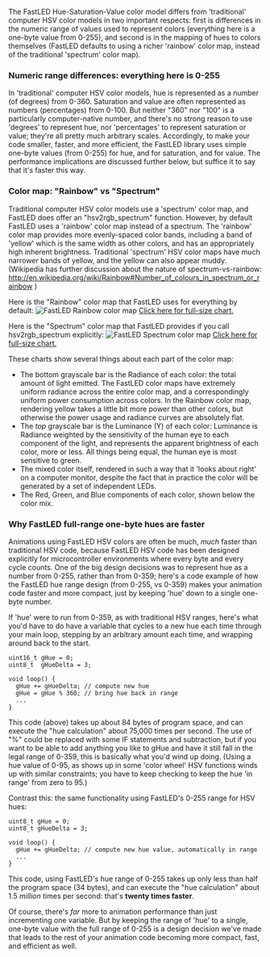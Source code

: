 The FastLED Hue-Saturation-Value color model differs from 'traditional' computer HSV color models in two important respects: first is differences in the numeric range of values used to represent colors (everything here is a one-byte value from 0-255), and second is in the mapping of hues to colors themselves (FastLED defaults to using a richer 'rainbow' color map, instead of the traditional 'spectrum' color map).

### Numeric range differences: everything here is 0-255
In 'traditional' computer HSV color models, hue is represented as a number (of degrees) from 0-360.  Saturation and value are often represented as numbers (percentages) from 0-100.  But neither "360" nor "100" is a particularly computer-native number, and there's no strong reason to use 'degrees' to represent hue, nor 'percentages' to represent saturation or value; they're all pretty much arbitrary scales.  Accordingly, to make your code smaller, faster, and more efficient, the FastLED library uses simple one-byte values (from 0-255) for hue, and for saturation, and for value.  The performance implications are discussed further below, but suffice it to say that it's faster this way.

### Color map: "Rainbow" vs "Spectrum"
Traditional computer HSV color models use a 'spectrum' color map, and FastLED does offer an "hsv2rgb_spectrum" function.  However, by default FastLED uses a 'rainbow' color map instead of a spectrum. The 'rainbow' color map provides more evenly-spaced color bands, including a band of 'yellow' which is the same width as other colors, and has an appropriately high inherent brightness.  Traditional 'spectrum' HSV color maps have much narrower bands of yellow, and the yellow can also appear muddy.  (Wikipedia has further discussion about the nature of spectrum-vs-rainbow: http://en.wikipedia.org/wiki/Rainbow#Number_of_colours_in_spectrum_or_rainbow )

Here is the "Rainbow" color map that FastLED uses for everything by default:
![FastLED Rainbow color map](https://raw.github.com/FastLED/FastLED/gh-pages/images/HSV-rainbow-with-desc.jpg)
[Click here for full-size chart.](https://raw.github.com/FastLED/FastLED/gh-pages/images/HSV-rainbow-with-desc.jpg)

Here is the "Spectrum" color map that FastLED provides if you call hsv2rgb_spectrum explicitly:
![FastLED Spectrum color map](https://raw.github.com/FastLED/FastLED/gh-pages/images/HSV-spectrum-with-desc.jpg)
[Click here for full-size chart.](https://raw.github.com/FastLED/FastLED/gh-pages/images/HSV-spectrum-with-desc.jpg)

These charts show several things about each part of the color map:
 * The bottom grayscale bar is the Radiance of each color: the total amount of light emitted.  The FastLED color maps have extremely uniform radiance across the entire color map, and a correspondingly uniform power consumption across colors.  In the Rainbow color map, rendering yellow takes a little bit more power than other colors, but otherwise the power usage and radiance curves are absolutely flat.
 * The _top_ grayscale bar is the Luminance (Y) of each color: Luminance is Radiance weighted by the sensitivity of the human eye to each component of the light, and represents the apparent brightness of each color, more or less.  All things being equal, the human eye is most sensitive to green.
 * The mixed color itself, rendered in such a way that it 'looks about right' on a computer monitor, despite the fact that in practice the color will be generated by a set of independent LEDs.
 * The Red, Green, and Blue components of each color, shown below the color mix.

### Why FastLED full-range one-byte hues are faster
Animations using FastLED HSV colors are often be much, _much_ faster than traditional HSV code, because FastLED HSV code has been designed explicitly for microcontroller environments where every byte and every cycle counts.  One of the big design decisions was to represent hue as a number from 0-255, rather than from 0-359; here's a code example of how the FastLED hue range design (from 0-255, vs 0-359) makes your animation code faster and more compact, just by keeping 'hue' down to a single one-byte number.

If 'hue' were to run from 0-359, as with traditional HSV ranges, here's what you'd have to do have a variable that cycles to a new hue each time through your main loop, stepping by an arbitrary amount each time, and wrapping around back to the start.  

    uint16_t gHue = 0;
    uint8_t  gHueDelta = 3;

    void loop() {
      gHue += gHueDelta; // compute new hue
      gHue = gHue % 360; // bring hue back in range
      ...
    }

This code (above) takes up about 84 bytes of program space, and can execute the "hue calculation" about 75,000 times per second.  The use of "%" could be replaced with some IF statements and subtraction, but if you want to be able to add anything you like to gHue and have it still fall in the legal range of 0-359, this is basically what you'd wind up doing.  (Using a hue value of 0-95, as shows up in some 'color wheel' HSV functions winds up with similar constraints; you have to keep checking to keep the hue 'in range' from zero to 95.)

Contrast this: the same functionality using FastLED's 0-255 range for HSV hues:

    uint8_t gHue = 0;
    uint8_t gHueDelta = 3;

    void loop() {
      gHue += gHueDelta; // compute new hue value, automatically in range
      ...
    }

This code, using FastLED's hue range of 0-255 takes up only less than half the program space (34 bytes), and can execute the "hue calculation" about 1.5 _million_ times per second: that's **twenty times faster**.

Of course, there's _far_ more to animation performance than just incrementing one variable.  But by keeping the range of 'hue' to a single, one-byte value with the full range of 0-255 is a design decision we've made that leads to the rest of _your_ animation code becoming more compact, fast, and efficient as well.